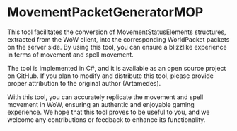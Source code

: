 # MovementPacketGeneratorMOP

This tool facilitates the conversion of MovementStatusElements structures, extracted from the WoW client, into the corresponding WorldPacket packets on the server side. By using this tool, you can ensure a blizzlike experience in terms of movement and spell movement.

The tool is implemented in C#, and it is available as an open source project on GitHub. If you plan to modify and distribute this tool, please provide proper attribution to the original author (Artamedes).

With this tool, you can accurately replicate the movement and spell movement in WoW, ensuring an authentic and enjoyable gaming experience. We hope that this tool proves to be useful to you, and we welcome any contributions or feedback to enhance its functionality.
